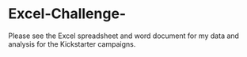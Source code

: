 # Excel-Challenge-
Please see the Excel spreadsheet and word document for my data and analysis for the Kickstarter campaigns. 
